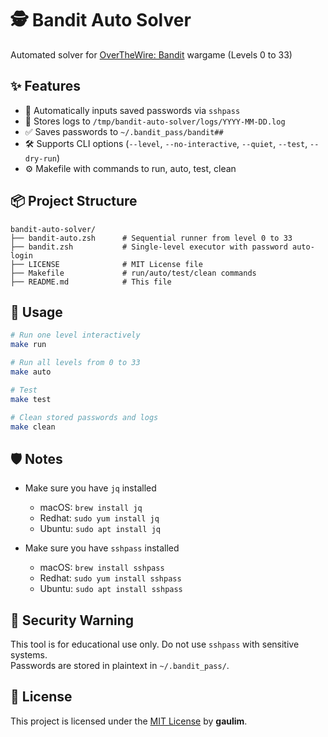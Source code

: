 # 🕵️ Bandit Auto Solver

Automated solver for [OverTheWire: Bandit](https://overthewire.org/wargames/bandit/) wargame (Levels 0 to 33)

## ✨ Features

- 🔐 Automatically inputs saved passwords via `sshpass`
- 📜 Stores logs to `/tmp/bandit-auto-solver/logs/YYYY-MM-DD.log`
- ✅ Saves passwords to `~/.bandit_pass/bandit##`
- 🛠 Supports CLI options (`--level`, `--no-interactive`, `--quiet`, `--test`, `--dry-run`)
- ⚙️ Makefile with commands to run, auto, test, clean

## 📦 Project Structure

```text
bandit-auto-solver/
├── bandit-auto.zsh      # Sequential runner from level 0 to 33
├── bandit.zsh           # Single-level executor with password auto-login
├── LICENSE              # MIT License file
├── Makefile             # run/auto/test/clean commands
├── README.md            # This file
```

## 🚀 Usage

```zsh
# Run one level interactively
make run

# Run all levels from 0 to 33
make auto

# Test
make test

# Clean stored passwords and logs
make clean
```

## 🛡️ Notes

- Make sure you have `jq` installed
  - macOS: `brew install jq`
  - Redhat: `sudo yum install jq`
  - Ubuntu: `sudo apt install jq`

- Make sure you have `sshpass` installed
  - macOS: `brew install sshpass`
  - Redhat: `sudo yum install sshpass`
  - Ubuntu: `sudo apt install sshpass`

## 🔐 Security Warning

This tool is for educational use only. Do not use `sshpass` with sensitive systems.  
Passwords are stored in plaintext in `~/.bandit_pass/`.

## 📄 License

This project is licensed under the [MIT License](./LICENSE) by **gaulim**.
